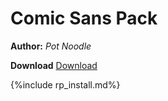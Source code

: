 # Comic Sans Pack 

**Author:** *Pot Noodle*

**Download**  [Download](https://drive.google.com/file/d/1W62_K2JBUUlwqSmzD__EZPkt6aoIOA93/view?usp=sharing)

{%include rp_install.md%}
